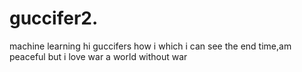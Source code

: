 # guccifer2.
machine learning
hi guccifers
how i which i can see the end time,am peaceful but i love war
a world without war


